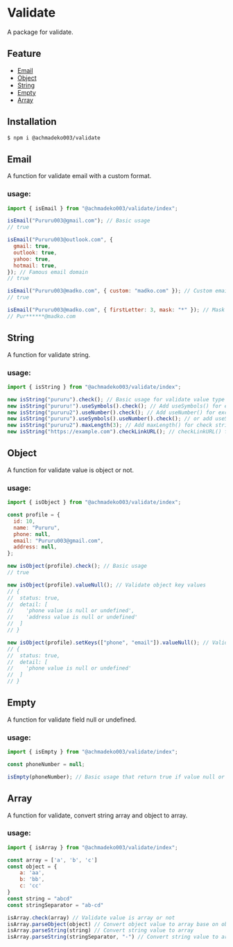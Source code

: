 ﻿# Validate

A package for validate.

## Feature

- [Email](#email)
- [Object](#object)
- [String](#string)
- [Empty](#empty)
- [Array](#array)

## Installation

```bash
$ npm i @achmadeko003/validate
```

## Email

A function for validate email with a custom format.

### usage:

```js
import { isEmail } from "@achmadeko003/validate/index";

isEmail("Pururu003@gmail.com"); // Basic usage
// true

isEmail("Pururu003@outlook.com", {
  gmail: true,
  outlook: true,
  yahoo: true,
  hotmail: true,
}); // Famous email domain
// true

isEmail("Pururu003@madko.com", { custom: "madko.com" }); // Custom email domain
// true

isEmail("Pururu003@madko.com", { firstLetter: 3, mask: "*" }); // Mask email
// Pur******@madko.com
```

## String

A function for validate string.

### usage:

```js
import { isString } from "@achmadeko003/validate/index";

new isString("pururu").check(); // Basic usage for validate value type is string or not
new isString("pururu!").useSymbols().check(); // Add useSymbols() for excluded symbols
new isString("pururu2").useNumber().check(); // Add useNumber() for excluded symbols
new isString("pururu").useSymbols().useNumber().check(); // or add useSymbols() and useNumber() for exluded character symbols and number
new isString("pururu2").maxLength(3); // Add maxLength() for check string length
new isString("https://example.com").checkLinkURL(); // checkLinkURL() for validate if string is https:// or http:// URL
```

## Object

A function for validate value is object or not.

### usage:

```js
import { isObject } from "@achmadeko003/validate/index";

const profile = {
  id: 10,
  name: "Pururu",
  phone: null,
  email: "Pururu003@gmail.com",
  address: null,
};

new isObject(profile).check(); // Basic usage
// true

new isObject(profile).valueNull(); // Validate object key values
// {
//  status: true,
//  detail: [
//    'phone value is null or undefined',
//    'address value is null or undefined'
//  ]
// }

new isObject(profile).setKeys(["phone", "email"]).valueNull(); // Validate specific object key values
// {
//  status: true,
//  detail: [
//    'phone value is null or undefined'
//  ]
// }
```

## Empty

A function for validate field null or undefined.

### usage:

```js
import { isEmpty } from "@achmadeko003/validate/index";

const phoneNumber = null;

isEmpty(phoneNumber); // Basic usage that return true if value null or undefined
```

## Array

A function for validate, convert string array and object to array.

### usage:

```js
import { isArray } from "@achmadeko003/validate/index";

const array = ['a', 'b', 'c']
const object = {
    a: 'aa',
    b: 'bb',
    c: 'cc'
}
const string = "abcd"
const stringSeparator = "ab-cd"

isArray.check(array) // Validate value is array or not
isArray.parseObject(object) // Convert object value to array base on object values
isArray.parseString(string) // Convert string value to array
isArray.parseString(stringSeparator, "-") // Convert string value to array with specific separator
```
